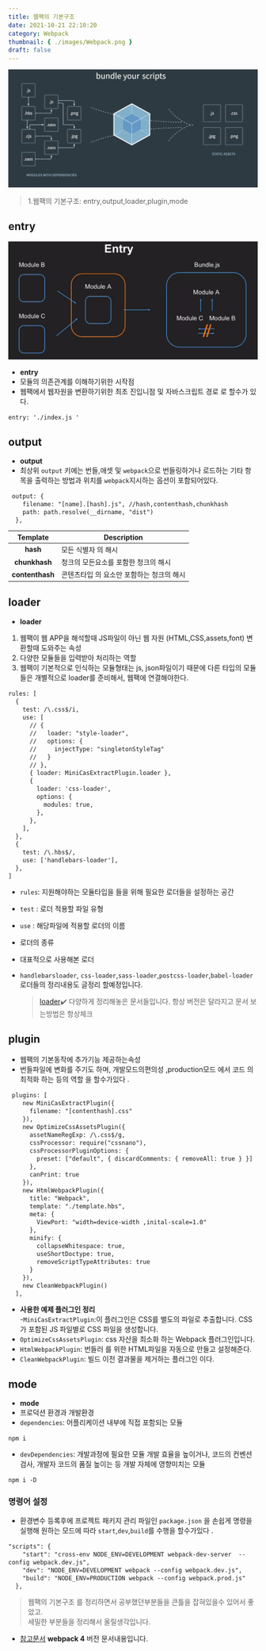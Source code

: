 ```yaml
---
title: 웹팩의 기본구조
date: 2021-10-21 22:10:20
category: Webpack
thumbnail: { ./images/Webpack.png }
draft: false
---
```


![웹팩의기본구조](./images/Webpack.png)

> 1.웹팩의 기본구조: entry,output,loader,plugin,mode

## entry

![entry](./images/entry.png)

- **entry**
- 모듈의 의존관계를 이해하기위한 시작점
- 웹팩에서 웹자원을 변환하기위한 최초 진입니점 및 자바스크립트 경로 로 할수가 있다.

```tsx
entry: './index.js '
```

## output

- **output**
- 최상위 `output` 키에는 번들,애셋 및 `webpack`으로 번들링하거나 로드하는 기타 항목을
  출력하는 방법과 위치를 `webpack`지시하는 옵션이 포함되어있다.

```tsx
 output: {
    filename: "[name].[hash].js", //hash,contenthash,chunkhash
    path: path.resolve(__dirname, "dist")
  },
```

|    Template     | Description                               |
| :-------------: | ----------------------------------------- |
|    **hash**     | 모든 식별자 의 해시                       |
|  **chunkhash**  | 청크의 모든요소를 포함한 청크의 해시      |
| **contenthash** | 콘텐츠타입 의 요소만 포함하는 청크의 해시 |

## loader

- **loader**

1. 웹팩이 웹 APP을 해석할때 JS파일이 아닌 웹 자원 (HTML,CSS,assets,font) 변환할때 도와주는 속성
2. 다양한 모듈들을 입력받아 처리하는 역할
3. 웹팩이 기본적으로 인식하는 모듈형태는 js, json파일이기 때문에 다른 타입의 모듈들은 개별적으로 loader를 준비해서, 웹팩에 연결해야한다.

```tsx
rules: [
  {
    test: /\.css$/i,
    use: [
      // {
      //   loader: "style-loader",
      //   options: {
      //     injectType: "singletonStyleTag"
      //   }
      // },
      { loader: MiniCasExtractPlugin.loader },
      {
        loader: 'css-loader',
        options: {
          modules: true,
        },
      },
    ],
  },
  {
    test: /\.hbs$/,
    use: ['handlebars-loader'],
  },
]
```

- `rules`: 지원해야하는 모듈타입을 들을 위해 필요한 로더들을 설정하는 공간
- `test` : 로더 적용할 파일 유형
- `use` : 해당파일에 적용할 로더의 이름

- 로더의 종류
- 대표적으로 사용해본 로더
- `handlebarsloader`, `css-loader`,`sass-loader`,`postcss-loader`,`babel-loader` 로더들의 정리내용도 글정리 할예정입니다.
  > [loader](https://v4.webpack.js.org/loaders/#root)✔️ 다양하게 정리해놓은 문서들입니다. 항상 버전은 달라지고 문서 보는방법은 항상체크

## plugin

- 웹팩의 기본동작에 추가기능 제공하는속성
- 번들파일에 변화를 주기도 하며, 개발모드의편의성 ,production모드 에서 코드 의 최적화 하는 등의 역할 을 할수가있다 .

```tsx
 plugins: [
    new MiniCasExtractPlugin({
      filename: "[contenthash].css"
    }),
    new OptimizeCssAssetsPlugin({
      assetNameRegExp: /\.css$/g,
      cssProcessor: require("cssnano"),
      cssProcessorPluginOptions: {
        preset: ["default", { discardComments: { removeAll: true } }]
      },
      canPrint: true
    }),
    new HtmlWebpackPlugin({
      title: "Webpack",
      template: "./template.hbs",
      meta: {
        ViewPort: "width=device-width ,inital-scale=1.0"
      },
      minify: {
        collapseWhitespace: true,
        useShortDoctype: true,
        removeScriptTypeAttributes: true
      }
    }),
    new CleanWebpackPlugin()
  ],
```

- **사용한 예제 플러그인 정리**  
  -`MiniCasExtractPlugin`:이 플러그인은 CSS를 별도의 파일로 추출합니다. CSS가 포함된 JS 파일별로 CSS 파일을 생성합니다.
- `OptimizeCssAssetsPlugin`: css 자산을 최소화 하는 Webpack 플러그인입니다.
- `HtmlWebpackPlugin`: 번들러 를 위한 HTML파일을 자동으로 만들고 설정해준다.
- `CleanWebpackPlugin`: 빌드 이전 결과물을 제거하는 플러그인 이다.

## mode

- **mode**
- 프로덕션 환경과 개발환경
- `dependencies`: 어플리케이션 내부에 직접 포함되는 모듈

```tsx
npm i
```

- `devDependencies`: 개발과정에 필요한 모듈
  개발 효율을 높이거나, 코드의 컨벤션 검사, 개발자 코드의 품질 높이는 등 개발 자체에 영향미치는 모듈

```tsx
npm i -D
```

### 명령어 설정

- 환경변수 등록후에 프로젝트 패키지 관리 파일인 `package.json` 을 손쉽게 명령을 실행해 원하는 모드에 따라 `start`,`dev`,`build`를 수행을 할수가있다 .

```tsx
"scripts": {
    "start": "cross-env NODE_ENV=DEVELOPMENT webpack-dev-server  --config webpack.dev.js",
    "dev": "NODE_ENV=DEVELOPMENT webpack --config webpack.dev.js",
    "build": "NODE_ENV=PRODUCTION webpack --config webpack.prod.js"
  },
```

> 웹팩의 기본구조 를 정리하면서 공부했던부분들을 큰틀을 잡혀있을수 있어서 좋았고.  
> 세밀한 부분들을 정리해서 올릴생각입니다.

- [참고문서](https://v4.webpack.js.org/) **webpack 4** 버전 문서내용입니다.
